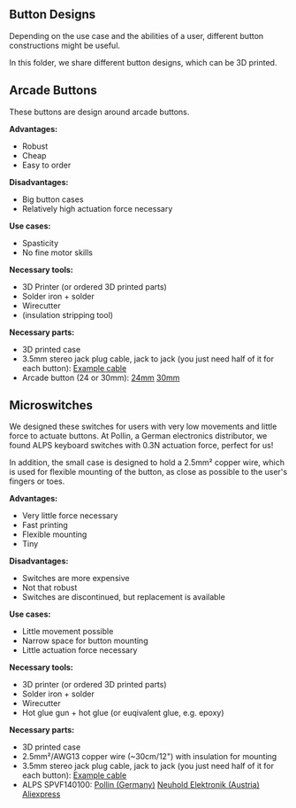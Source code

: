 ## Button Designs

Depending on the use case and the abilities of a user, different button constructions might be useful.

In this folder, we share different button designs, which can be 3D printed.


## Arcade Buttons

These buttons are design around arcade buttons.

**Advantages:**
* Robust
* Cheap
* Easy to order

**Disadvantages:**
* Big button cases
* Relatively high actuation force necessary

**Use cases:**
* Spasticity
* No fine motor skills

**Necessary tools:**
* 3D Printer (or ordered 3D printed parts)
* Solder iron + solder
* Wirecutter
* (insulation stripping tool)

**Necessary parts:**
* 3D printed case
* 3.5mm stereo jack plug cable, jack to jack (you just need half of it for each button): [Example cable](https://www.aliexpress.com/item/4000208914309.html)
* Arcade button (24 or 30mm): [24mm](https://www.aliexpress.com/wholesale?SearchText=24mm+arcade+button) [30mm](https://www.aliexpress.com/wholesale?SearchText=24mm+arcade+button)


## Microswitches

We designed these switches for users with very low movements and little force to actuate buttons.
At Pollin, a German electronics distributor, we found ALPS keyboard switches with 0.3N actuation force, perfect for us!

In addition, the small case is designed to hold a 2.5mm² copper wire, which is used for flexible mounting of the button, as close
as possible to the user's fingers or toes.

**Advantages:**
* Very little force necessary
* Fast printing
* Flexible mounting
* Tiny

**Disadvantages:**
* Switches are more expensive
* Not that robust
* Switches are discontinued, but replacement is available

**Use cases:**
* Little movement possible
* Narrow space for button mounting
* Little actuation force necessary

**Necessary tools:**
* 3D printer (or ordered 3D printed parts)
* Solder iron + solder
* Wirecutter
* Hot glue gun + hot glue (or euqivalent glue, e.g. epoxy)

**Necessary parts:**
* 3D printed case
* 2.5mm²/AWG13 copper wire (~30cm/12") with insulation for mounting
* 3.5mm stereo jack plug cable, jack to jack (you just need half of it for each button): [Example cable](https://www.aliexpress.com/item/4000208914309.html)
* ALPS SPVF140100: [Pollin (Germany)](https://www.pollin.de/p/2-wege-eingabetaster-alps-spvf140100-420643) [Neuhold Elektronik (Austria)](https://www.neuhold-elektronik.at/catshop/product_info.php?products_id=4348) [Aliexpress](https://www.aliexpress.com/wholesale?SearchText=SPVF140100)

